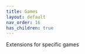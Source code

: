 ```yaml
---
title: Games
layout: default
nav_order: 16
has_children: true
---
```


Extensions for specific games
